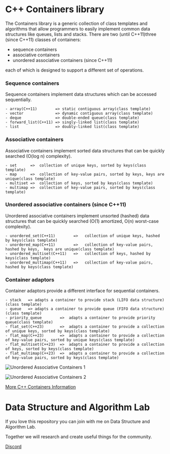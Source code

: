 # C++ Containers library
The Containers library is a generic collection of class templates and algorithms that allow programmers to easily implement common data structures like queues, lists and stacks. There are two (until C++11)three (since C++11) classes of containers:
- sequence containers
- associative containers
- unordered associative containers (since C++11)

each of which is designed to support a different set of operations. 


### **Sequence containers**

Sequence containers implement data structures which can be accessed sequentially.

    - array(C++11)        => static contiguous array(class template)
    - vector              => dynamic contiguous array(class template)
    - deque               => double-ended queue(class template)
    - forward_list(C++11) => singly-linked list(class template)
    - list                => doubly-linked list(class template)

### **Associative containers**
Associative containers implement sorted data structures that can be quickly searched (O(log n) complexity).

    - set	   =>  collection of unique keys, sorted by keys(class template)
    - map	   =>  collection of key-value pairs, sorted by keys, keys are unique(class template)
    - multiset =>  collection of keys, sorted by keys(class template)
    - multimap =>  collection of key-value pairs, sorted by keys(class   template)

### **Unordered associative containers (since C++11)**
Unordered associative containers implement unsorted (hashed) data structures that can be quickly searched (O(1) amortized, O(n) worst-case complexity).

    - unordered_set(C++11)        =>   collection of unique keys, hashed by keys(class template)
    - unordered_map(C++11)        =>   collection of key-value pairs, hashed by keys,  keys are unique(class template)
    - unordered_multiset(C++11)   =>   collection of keys, hashed by keys(class template)
    - unordered_multimap(C++11)   =>   collection of key-value pairs, hashed by keys(class template)

### **Container adaptors**
Container adaptors provide a different interface for sequential containers.

    - stack   => adapts a container to provide stack (LIFO data structure)(class template)
    - queue   => adapts a container to provide queue (FIFO data structure)(class template)
    - priority_queue        =>  adapts a container to provide priority queue(class template)
    - flat_set(C++23)       =>  adapts a container to provide a collection of unique keys, sorted by keys(class template)
    - flat_map(C++23)       =>  adapts a container to provide a collection of key-value pairs, sorted by unique keys(class template)
    - flat_multiset(C++23)  =>  adapts a container to provide a collection of keys, sorted by keys(class template)
    - flat_multimap(C++23)  =>  adapts a container to provide a collection of key-value pairs, sorted by keys(class template)

![Unordered Associative Containers 1](https://media.geeksforgeeks.org/wp-content/uploads/20191111161536/Screenshot-from-2019-11-11-16-13-18.png)

![Unordered Associative Containers 2](https://media.geeksforgeeks.org/wp-content/uploads/20191111161627/Screenshot-from-2019-11-11-16-15-07.png)

[More C++ Containers Information](https://en.cppreference.com/w/cpp/container)

# Data Structure and Algorithm Lab
If you love this repository you can join with me on Data Structure and Algorithm Lab.

Together we will research and create useful things for the community.

[Discord](https://discord.gg/N8CrS3Ccsp)